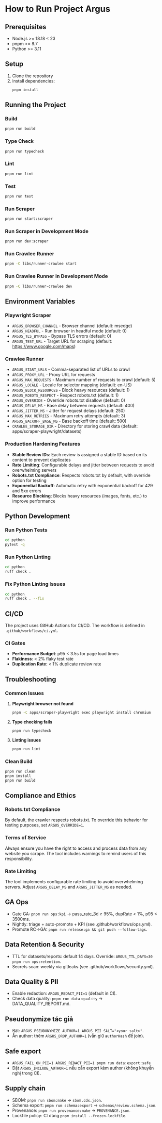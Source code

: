 # How to Run Project Argus

## Prerequisites

- Node.js >= 18.18 < 23
- pnpm >= 8.7
- Python >= 3.11

## Setup

1. Clone the repository
2. Install dependencies:
   ```bash
   pnpm install
   ```

## Running the Project

### Build
```bash
pnpm run build
```

### Type Check
```bash
pnpm run typecheck
```

### Lint
```bash
pnpm run lint
```

### Test
```bash
pnpm run test
```

### Run Scraper
```bash
pnpm run start:scraper
```

### Run Scraper in Development Mode
```bash
pnpm run dev:scraper
```

### Run Crawlee Runner
```bash
pnpm -C libs/runner-crawlee start
```

### Run Crawlee Runner in Development Mode
```bash
pnpm -C libs/runner-crawlee dev
```

## Environment Variables

### Playwright Scraper
- `ARGUS_BROWSER_CHANNEL` - Browser channel (default: msedge)
- `ARGUS_HEADFUL` - Run browser in headful mode (default: 0)
- `ARGUS_TLS_BYPASS` - Bypass TLS errors (default: 0)
- `ARGUS_TEST_URL` - Target URL for scraping (default: https://www.google.com/maps)

### Crawlee Runner
- `ARGUS_START_URLS` - Comma-separated list of URLs to crawl
- `ARGUS_PROXY_URL` - Proxy URL for requests
- `ARGUS_MAX_REQUESTS` - Maximum number of requests to crawl (default: 5)
- `ARGUS_LOCALE` - Locale for selector mapping (default: en-US)
- `ARGUS_BLOCK_RESOURCES` - Block heavy resources (default: 1)
- `ARGUS_ROBOTS_RESPECT` - Respect robots.txt (default: 1)
- `ARGUS_OVERRIDE` - Override robots.txt disallow (default: 0)
- `ARGUS_DELAY_MS` - Base delay between requests (default: 400)
- `ARGUS_JITTER_MS` - Jitter for request delays (default: 250)
- `ARGUS_MAX_RETRIES` - Maximum retry attempts (default: 3)
- `ARGUS_BACKOFF_BASE_MS` - Base backoff time (default: 500)
- `CRAWLEE_STORAGE_DIR` - Directory for storing crawl data (default: apps/scraper-playwright/datasets)

### Production Hardening Features
- **Stable Review IDs**: Each review is assigned a stable ID based on its content to prevent duplicates
- **Rate Limiting**: Configurable delays and jitter between requests to avoid overwhelming servers
- **Robots.txt Compliance**: Respects robots.txt by default, with override option for testing
- **Exponential Backoff**: Automatic retry with exponential backoff for 429 and 5xx errors
- **Resource Blocking**: Blocks heavy resources (images, fonts, etc.) to improve performance

## Python Development

### Run Python Tests
```bash
cd python
pytest -q
```

### Run Python Linting
```bash
cd python
ruff check .
```

### Fix Python Linting Issues
```bash
cd python
ruff check . --fix
```

## CI/CD

The project uses GitHub Actions for CI/CD. The workflow is defined in `.github/workflows/ci.yml`.

### CI Gates
- **Performance Budget**: p95 < 3.5s for page load times
- **Flakiness**: < 2% flaky test rate
- **Duplication Rate**: < 1% duplicate review rate

## Troubleshooting

### Common Issues

1. **Playwright browser not found**
   ```bash
   pnpm -C apps/scraper-playwright exec playwright install chromium
   ```

2. **Type checking fails**
   ```bash
   pnpm run typecheck
   ```

3. **Linting issues**
   ```bash
   pnpm run lint
   ```

### Clean Build
```bash
pnpm run clean
pnpm install
pnpm run build
```

## Compliance and Ethics

### Robots.txt Compliance
By default, the crawler respects robots.txt. To override this behavior for testing purposes, set `ARGUS_OVERRIDE=1`.

### Terms of Service
Always ensure you have the right to access and process data from any website you scrape. The tool includes warnings to remind users of this responsibility.

### Rate Limiting
The tool implements configurable rate limiting to avoid overwhelming servers. Adjust `ARGUS_DELAY_MS` and `ARGUS_JITTER_MS` as needed.

## GA Ops
- Gate GA: `pnpm run ops:kpi` → pass_rate_3d ≥ 95%, dupRate < 1%, p95 < 3500ms.
- Nightly: triage + auto-promote + KPI (see .github/workflows/ops.yml).
- Promote RC→GA: `pnpm run release:ga && git push --follow-tags`.

## Data Retention & Security
- TTL for datasets/reports: default 14 days. Override: `ARGUS_TTL_DAYS=30 pnpm run ops:retention`.
- Secrets scan: weekly via gitleaks (see .github/workflows/security.yml).

## Data Quality & PII
- Enable redaction: `ARGUS_REDACT_PII=1` (default in CI).
- Check data quality: `pnpm run data:quality` → DATA_QUALITY_REPORT.md.

## Pseudonymize tác giả
- Bật: `ARGUS_PSEUDONYMIZE_AUTHOR=1 ARGUS_PII_SALT="<your_salt>"`.
- Ẩn author: thêm `ARGUS_DROP_AUTHOR=1` (vẫn giữ `authorHash` để join).
## Safe export
- `ARGUS_FAIL_ON_PII=1 ARGUS_REDACT_PII=1 pnpm run data:export:safe`
- Đặt `ARGUS_INCLUDE_AUTHOR=1` nếu cần export kèm author (không khuyến nghị trong CI).

## Supply chain
- SBOM: `pnpm run sbom:make` → `sbom.cdx.json`.
- Schema export: `pnpm run schema:export` → `schemas/review.schema.json`.
- Provenance: `pnpm run provenance:make` → `PROVENANCE.json`.
- Lockfile policy: CI dùng `pnpm install --frozen-lockfile`.
